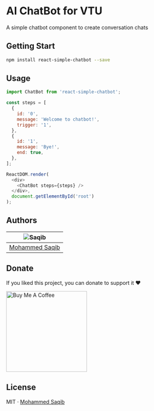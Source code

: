 
# AI ChatBot for VTU
  
A simple chatbot component to create conversation chats


## Getting Start

```bash
npm install react-simple-chatbot --save
```

## Usage


``` javascript
import ChatBot from 'react-simple-chatbot';

const steps = [
  {
    id: '0',
    message: 'Welcome to chatbot!',
    trigger: '1',
  },
  {
    id: '1',
    message: 'Bye!',
    end: true,
  },
];

ReactDOM.render(
  <div>
    <ChatBot steps={steps} />
  </div>,
  document.getElementById('root')
);
```


## Authors

|![Saqib](https://avatars.githubusercontent.com/u/31315815?v=3&s=150)|
|:---------------------:|
|  [Mohammed Saqib](https://github.com/mdsaqib108)   |


## Donate

If you liked this project, you can donate to support it :heart:

<a href="https://www.buymeacoffee.com/mdsaqib" target="_blank"><img src="https://cdn.buymeacoffee.com/buttons/v2/default-yellow.png" alt="Buy Me A Coffee" width= 217px ></a>

## License

MIT · [Mohammed Saqib](https://mdsaqib108.github.io/)